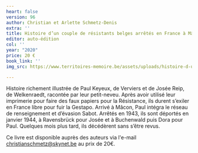 ```yaml
---
heart: false
version: 96
author: Christian et Arlette Schmetz-Denis
extra: ''
title: Histoire d’un couple de résistants belges arrêtés en France à Mâcon
editor: auto-édition
col: ''
year: "2020"
price: 20 €
book_link: ''
img_src: https://www.territoires-memoire.be/assets/uploads/histoire-d-un-couple-de-resistants-belges.jpg

---
```

Histoire richement illustrée de Paul Keyeux, de Verviers et de Josée Reip, de Welkenraedt, racontée par leur petit-neveu. Après avoir utilisé leur imprimerie pour faire des faux papiers pour la Résistance, ils durent s’exiler en France libre pour fuir la Gestapo. Arrivé à Mâcon, Paul intégra le réseau de renseignement et d’évasion Sabot. Arrêtés en 1943, ils sont déportés en janvier 1944, à Ravensbrück pour Josée et à Buchenwald puis Dora pour Paul. Quelques mois plus tard, ils décédèrent sans s’être revus.

Ce livre est disponible auprès des auteurs via l'e-mail christianschmetz@skynet.be au prix de 20€.